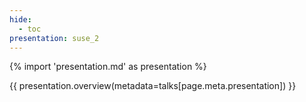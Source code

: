 ```yaml
---
hide:
  - toc
presentation: suse_2
---
```


{% import 'presentation.md' as presentation %}

{{ presentation.overview(metadata=talks[page.meta.presentation]) }}

